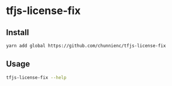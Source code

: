 # tfjs-license-fix

## Install

```bash
yarn add global https://github.com/chunnienc/tfjs-license-fix
```

## Usage

```bash
tfjs-license-fix --help
```

